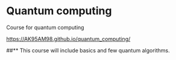 # Quantum computing
Course for quantum computing

https://AK95AM98.github.io/quantum_computing/ 

##**  This course will include basics and few quantum algorithms.
